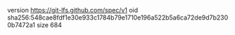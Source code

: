 version https://git-lfs.github.com/spec/v1
oid sha256:548cae8fdf1e30e933c1784b79e1710e196a522b5a6ca72de9d7b2300b7472a1
size 684
